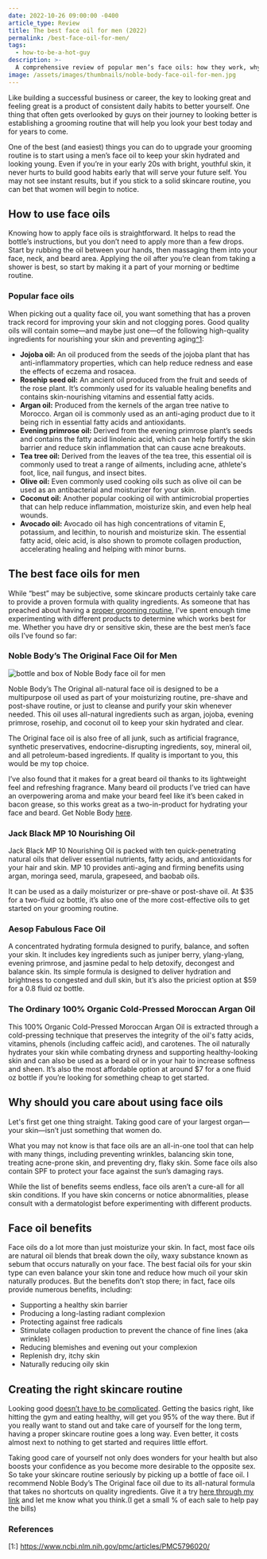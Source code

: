 ```yaml
---
date: 2022-10-26 09:00:00 -0400
article_type: Review
title: The best face oil for men (2022)
permalink: /best-face-oil-for-men/
tags:
  - how-to-be-a-hot-guy
description: >-
  A comprehensive review of popular men’s face oils: how they work, why you should use them, and how to pick the right one for you.
image: /assets/images/thumbnails/noble-body-face-oil-for-men.jpg
---
```


Like building a successful business or career, the key to looking great and feeling great is a product of consistent daily habits to better yourself. One thing that often gets overlooked by guys on their journey to looking better is establishing a grooming routine that will help you look your best today and for years to come.

One of the best (and easiest) things you can do to upgrade your grooming routine is to start using a men’s face oil to keep your skin hydrated and looking young. Even if you’re in your early 20s with bright, youthful skin, it never hurts to build good habits early that will serve your future self. You may not see instant results, but if you stick to a solid skincare routine, you can bet that women will begin to notice.


## How to use face oils

Knowing how to apply face oils is straightforward. It helps to read the bottle’s instructions, but you don’t need to apply more than a few drops. Start by rubbing the oil between your hands, then massaging them into your face, neck, and beard area. Applying the oil after you’re clean from taking a shower is best, so start by making it a part of your morning or bedtime routine.


### Popular face oils

When picking out a quality face oil, you want something that has a proven track record for improving your skin and not clogging pores. Good quality oils will contain some—and maybe just one—of the following high-quality ingredients for nourishing your skin and preventing aging[^1](https://www.ncbi.nlm.nih.gov/pmc/articles/PMC5796020/):



* **Jojoba oil:** An oil produced from the seeds of the jojoba plant that has anti-inflammatory properties, which can help reduce redness and ease the effects of eczema and rosacea.
* **Rosehip seed oil:** An ancient oil produced from the fruit and seeds of the rose plant. It’s commonly used for its valuable healing benefits and contains skin-nourishing vitamins and essential fatty acids.
* **Argan oil:** Produced from the kernels of the argan tree native to Morocco. Argan oil is commonly used as an anti-aging product due to it being rich in essential fatty acids and antioxidants.
* **Evening primrose oil:** Derived from the evening primrose plant’s seeds and contains the fatty acid linolenic acid, which can help fortify the skin barrier and reduce skin inflammation that can cause acne breakouts.
* **Tea tree oil:** Derived from the leaves of the tea tree, this essential oil is commonly used to treat a range of ailments, including acne, athlete's foot, lice, nail fungus, and insect bites.
* **Olive oil:** Even commonly used cooking oils such as olive oil can be used as an antibacterial and moisturizer for your skin.
* **Coconut oil:** Another popular cooking oil with antimicrobial properties that can help reduce inflammation, moisturize skin, and even help heal wounds.
* **Avocado oil:** Avocado oil has high concentrations of vitamin E, potassium, and lecithin, to nourish and moisturize skin. The essential fatty acid, oleic acid, is also shown to promote collagen production, accelerating healing and helping with minor burns.


## The best face oils for men

While “best” may be subjective, some skincare products certainly take care to provide a proven formula with quality ingredients. As someone that has preached about having a [proper grooming routine](https://edlatimore.com/how-to-become-more-physically-attractive-to-women/), I’ve spent enough time experimenting with different products to determine which works best for me. Whether you have dry or sensitive skin, these are the best men’s face oils I’ve found so far:


### Noble Body’s The Original Face Oil for Men


![bottle and box of Noble Body face oil for men](/assets/images/posts/noble-body-face-oil-for-men.jpeg)


Noble Body’s The Original all-natural face oil is designed to be a multipurpose oil used as part of your moisturizing routine, pre-shave and post-shave routine, or just to cleanse and purify your skin whenever needed. This oil uses all-natural ingredients such as argan, jojoba, evening primrose, rosehip, and coconut oil to keep your skin hydrated and clear.

The Original face oil is also free of all junk, such as artificial fragrance, synthetic preservatives, endocrine-disrupting ingredients, soy, mineral oil, and all petroleum-based ingredients. If quality is important to you, this would be my top choice.

I’ve also found that it makes for a great beard oil thanks to its lightweight feel and refreshing fragrance. Many beard oil products I’ve tried can have an overpowering aroma and make your beard feel like it’s been caked in bacon grease, so this works great as a two-in-product for hydrating your face and beard. Get Noble Body [here](https://noble-body.com?aff=33).


### Jack Black MP 10 Nourishing Oil

Jack Black MP 10 Nourishing Oil is packed with ten quick-penetrating natural oils that deliver essential nutrients, fatty acids, and antioxidants for your hair and skin. MP 10 provides anti-aging and firming benefits using argan, moringa seed, marula, grapeseed, and baobab oils.

It can be used as a daily moisturizer or pre-shave or post-shave oil. At $35 for a two-fluid oz bottle, it’s also one of the more cost-effective oils to get started on your grooming routine.


### Aesop Fabulous Face Oil

A concentrated hydrating formula designed to purify, balance, and soften your skin. It includes key ingredients such as juniper berry, ylang-ylang, evening primrose, and jasmine pedal to help detoxify, decongest and balance skin. Its simple formula is designed to deliver hydration and brightness to congested and dull skin, but it’s also the priciest option at $59 for a 0.8 fluid oz bottle.


### The Ordinary 100% Organic Cold-Pressed Moroccan Argan Oil

This 100% Organic Cold-Pressed Moroccan Argan Oil is extracted through a cold-pressing technique that preserves the integrity of the oil's fatty acids, vitamins, phenols (including caffeic acid), and carotenes. The oil naturally hydrates your skin while combating dryness and supporting healthy-looking skin and can also be used as a beard oil or in your hair to increase softness and sheen. It’s also the most affordable option at around $7 for a one fluid oz bottle if you’re looking for something cheap to get started.


## Why should you care about using face oils

Let's first get one thing straight. Taking good care of your largest organ—your skin—isn’t just something that women do.

What you may not know is that face oils are an all-in-one tool that can help with many things, including preventing wrinkles, balancing skin tone, treating acne-prone skin, and preventing dry, flaky skin. Some face oils also contain SPF to protect your face against the sun’s damaging rays.

While the list of benefits seems endless, face oils aren’t a cure-all for all skin conditions. If you have skin concerns or notice abnormalities, please consult with a dermatologist before experimenting with different products.


## Face oil benefits

Face oils do a lot more than just moisturize your skin. In fact, most face oils are natural oil blends that break down the oily, waxy substance known as sebum that occurs naturally on your face. The best facial oils for your skin type can even balance your skin tone and reduce how much oil your skin naturally produces. But the benefits don’t stop there; in fact, face oils provide numerous benefits, including:



* Supporting a healthy skin barrier
* Producing a long-lasting radiant complexion
* Protecting against free radicals
* Stimulate collagen production to prevent the chance of fine lines (aka wrinkles)
* Reducing blemishes and evening out your complexion
* Replenish dry, itchy skin
* Naturally reducing oily skin


## Creating the right skincare routine

Looking good [doesn’t have to be complicated](https://edlatimore.com/how-to-be-an-attractive-man/). Getting the basics right, like hitting the gym and eating healthy, will get you 95% of the way there. But if you really want to stand out and take care of yourself for the long term, having a proper skincare routine goes a long way. Even better, it costs almost next to nothing to get started and requires little effort.

Taking good care of yourself not only does wonders for your health but also boosts your confidence as you become more desirable to the opposite sex. So take your skincare routine seriously by picking up a bottle of face oil. I recommend Noble Body’s The Original face oil due to its all-natural formula that takes no shortcuts on quality ingredients. Give it a try [here through my link](https://noble-body.com?aff=33) and let me know what you think.(I get a small % of each sale to help pay the bills)


### References

[1:] https://www.ncbi.nlm.nih.gov/pmc/articles/PMC5796020/